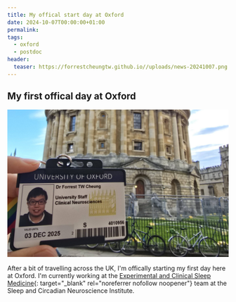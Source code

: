 ```yaml
---
title: My offical start day at Oxford
date: 2024-10-07T00:00:00+01:00
permalink:
tags:
  - oxford
  - postdoc
header:
  teaser: https://forrestcheungtw.github.io//uploads/news-20241007.png
---
```

## My first offical day at Oxford

![](/uploads/news-20241007.png)

After a bit of travelling across the UK, I'm offically starting my first day here at Oxford. I'm currently working at the [Experimental and Clinical Sleep Medicine](https://www.ndcn.ox.ac.uk/research/experimental-and-clinical-sleep-medicine-group){: target="_blank" rel="noreferrer nofollow noopener"} team at the Sleep and Circadian Neuroscience Institute.